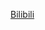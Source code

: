 [Bilibili](https://www.bilibili.com/video/BV14M411D7PB/?spm_id_from=333.1387.favlist.content.click&vd_source=c801aa3fac0e6e97b0df71f74a8b25bd)